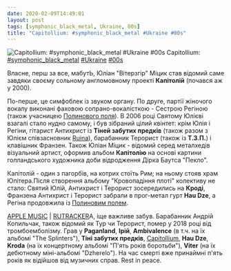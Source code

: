 ```yaml
---
date: 2020-02-09T14:49:01
layout: post
tags: [symphonic_black_metal, Ukraine, 00s]
title: "Capitollium: #symphonic_black_metal #Ukraine #00s"
---
```

![Capitollium: #symphonic_black_metal #Ukraine #00s](https://res.cloudinary.com/vast-space-unexplored/image/upload/photos/photo_880_09-02-2020_14-01-47.jpg)
Capitollium: [#symphonic_black_metal](/tags/#symphonic_black_metal) [#Ukraine](/tags/#Ukraine) [#00s](/tags/#00s)

Власне, перш за все, мабутЬ, Юліан &quot;Вітерзгір&quot; Міцик став відомий саме завдяки своєму сольному англомовному проекті **Капітолій** (почався аж у 2000).

По-перше, це симфоблек із звуком органу. По друге, партії жіночого вокалу виконані фаховою сопрано-вокалісткою - Сестрою Регіною (також учасницею [Полинового поля](/2020-02-06-polinovye-polye--gothic-doom-metal-gothic-metal-ukrainian)). В 2006 році Святому Юлієві взагалі стало нудно самому, і був зібраний цілий квінтет: крім Юлія і Регіни, гітарист Антихрист із **Тіней забутих предків** (також разом з Юлієм співзасновник [Ruina](/2020-01-30-ruina--pagan-black-metal-ukraine-ukrainian--00s)), барабанник Терорист (також із **Т.З.П.**) і клавішник Франзен. Також Юліан Міцик - відомий серед металхедів візуальний артист, оформив альбом **Капітолію** на основі картини голландського художника доби відродження Дірка Баутса &quot;Пекло&quot;.

Капітолій - один з пагорбів, на котрих стоїть Рим; на ньому стояв храм Юпітера.Після створення альбому &quot;Кровопадіння плоті&quot; колективу не стало: Святий Юлій, Антихрист і Терорист зосередились на **Кроді**, Франзена Антихрист і Терорист забрали в прог-метал гурт **Hau Dze**, а Регіна продовжила із [Полиновим полем](/2020-02-06-polinovye-polye--gothic-doom-metal-gothic-metal-ukrainian).

[APPLE MUSIC](https://music.apple.com/ru/album/bloodfall-of-flesh/273923594) \| [RUTRACKER](https://rutracker.org/forum/viewtopic.php?t=4344850)А, іще важливе забув. Барабанник Андрій Копильчак, також відомий як Тур чи Терорист, помер у 2018 році від тромбоемболізму. Грав у **Paganland**, **Ірій**, **Ambivalence** (в т.ч. на їх альбомі &quot;The Splinters&quot;), **Тіні забутих предків**, [Capitollium](https://t.me/vast_space_unexplored/3381), **Hau Dze**, **Kroda** (на їх концертному альбомі &quot;П&#39;ять років боротьби&quot;), **Viter** (на їх дебютному міні-альбомі &quot;Dzherelo&quot;). На час смерті вже принаймні п&#39;ять років як відійшов від музичних справ. Rest in peace.